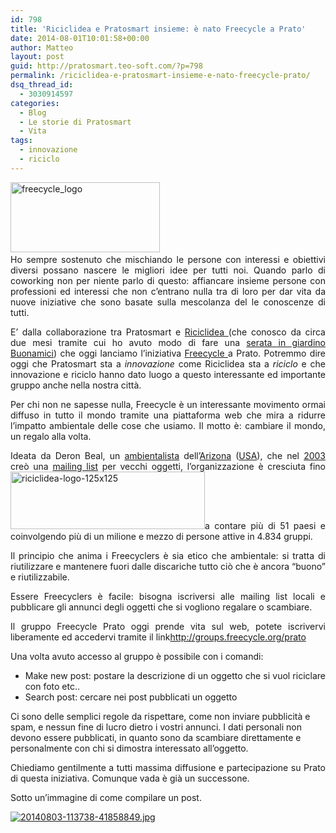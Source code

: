 ```yaml
---
id: 798
title: 'Riciclidea e Pratosmart insieme: è nato Freecycle a Prato'
date: 2014-08-01T10:01:58+00:00
author: Matteo
layout: post
guid: http://pratosmart.teo-soft.com/?p=798
permalink: /riciclidea-e-pratosmart-insieme-e-nato-freecycle-prato/
dsq_thread_id:
  - 3030914597
categories:
  - Blog
  - Le storie di Pratosmart
  - Vita
tags:
  - innovazione
  - riciclo
---
```

<p style="text-align: justify;">
  <a href="http://pratosmart.teo-soft.com/wp-content/uploads/2014/08/freecycle_logo.jpg"><img class="alignleft wp-image-799" src="http://pratosmart.teo-soft.com/wp-content/uploads/2014/08/freecycle_logo.jpg" alt="freecycle_logo" width="239" height="112" srcset="http://pratosmart.teo-soft.com/wp-content/uploads/2014/08/freecycle_logo-300x140.jpg 300w, http://pratosmart.teo-soft.com/wp-content/uploads/2014/08/freecycle_logo.jpg 500w" sizes="(max-width: 239px) 100vw, 239px" /></a> <a href="http://pratosmart.teo-soft.com/wp-content/uploads/2014/08/riciclidea-logo-125x125.jpg"><br /> </a>Ho sempre sostenuto che mischiando le persone con interessi e obiettivi diversi possano nascere le migliori idee per tutti noi. Quando parlo di coworking non per niente parlo di questo: affiancare insieme persone con professioni ed interessi che non c’entrano nulla tra di loro per dar vita da nuove iniziative che sono basate sulla mescolanza del le conoscenze di tutti.
</p>

<p style="text-align: justify;">
  E’ dalla collaborazione tra Pratosmart e <a href="http://www.riciclideaprato.it/">Riciclidea </a>(che conosco da circa due mesi tramite cui ho avuto modo di fare una <a title="4 Luglio Giardino Buonamici : Riascolta la serata" href="http://pratosmart.teo-soft.com/4-luglio-giardino-buonamici-riascolta-la-serata/">serata in giardino Buonamici</a>) che oggi lanciamo l’iniziativa <a href="https://www.freecycle.org/">Freecycle </a>a Prato. Potremmo dire oggi che Pratosmart sta a <i>innovazione </i>come Riciclidea sta a <i>riciclo </i>e che innovazione e riciclo hanno dato luogo a questo interessante ed importante gruppo anche nella nostra città.
</p>

<p style="text-align: justify;">
  Per chi non ne sapesse nulla, Freecycle è un interessante movimento ormai diffuso in tutto il mondo tramite una piattaforma web che mira a ridurre l’impatto ambientale delle cose che usiamo. Il motto è: cambiare il mondo, un regalo alla volta.
</p>

<p style="text-align: justify;">
  Ideata da Deron Beal, un <a href="http://it.wikipedia.org/wiki/Ambientalismo">ambientalista</a> dell&#8217;<a href="http://it.wikipedia.org/wiki/Arizona">Arizona</a> (<a href="http://it.wikipedia.org/wiki/Stati_Uniti_d%27America">USA</a>), che nel <a href="http://it.wikipedia.org/wiki/2003">2003</a> creò una <a href="http://it.wikipedia.org/wiki/Mailing_list">mailing list</a> per vecchi oggetti, l&#8217;organizzazione è cresciuta fino <img class="alignright wp-image-800" src="http://pratosmart.teo-soft.com/wp-content/uploads/2014/08/riciclidea-logo-125x125.jpg" alt="riciclidea-logo-125x125" width="311" height="92" />a contare più di 51 paesi e coinvolgendo più di un milione e mezzo di persone attive in 4.834 gruppi.
</p>

<p style="text-align: justify;">
  Il principio che anima i Freecyclers è sia etico che ambientale: si tratta di riutilizzare e mantenere fuori dalle discariche tutto ciò che è ancora “buono” e riutilizzabile.
</p>

<p style="text-align: justify;">
  Essere Freecyclers è facile: bisogna iscriversi alle mailing list locali e pubblicare gli annunci degli oggetti che si vogliono regalare o scambiare.
</p>

<p style="text-align: justify;">
  Il gruppo Freecycle Prato oggi prende vita sul web, potete iscrivervi liberamente ed accedervi tramite il link<a href="http://groups.freecycle.org/prato">http://groups.freecycle.org/prato</a>
</p>

<p style="text-align: justify;">
  Una volta avuto accesso al gruppo è possibile con i comandi:
</p>

<ul style="text-align: justify;">
  <li>
    Make new post: postare la descrizione di un oggetto che si vuol riciclare con foto etc..
  </li>
  <li>
    Search post: cercare nei post pubblicati un oggetto
  </li>
</ul>

Ci sono delle semplici regole da rispettare, come non inviare pubblicità e spam, e nessun fine di lucro dietro i vostri annunci. I dati personali non devono essere pubblicati, in quanto sono da scambiare direttamente e personalmente con chi si dimostra interessato all&#8217;oggetto.

<p style="text-align: justify;">
  Chiediamo gentilmente a tutti massima diffusione e partecipazione su Prato di questa iniziativa. Comunque vada è già un successone.
</p>

Sotto un&#8217;immagine di come compilare un post.

[<img src="http://pratosmart.teo-soft.com/wp-content/uploads/2014/08/20140803-113738-41858849.jpg" alt="20140803-113738-41858849.jpg" class="alignnone size-full" />](http://pratosmart.teo-soft.com/wp-content/uploads/2014/08/20140803-113738-41858849.jpg)